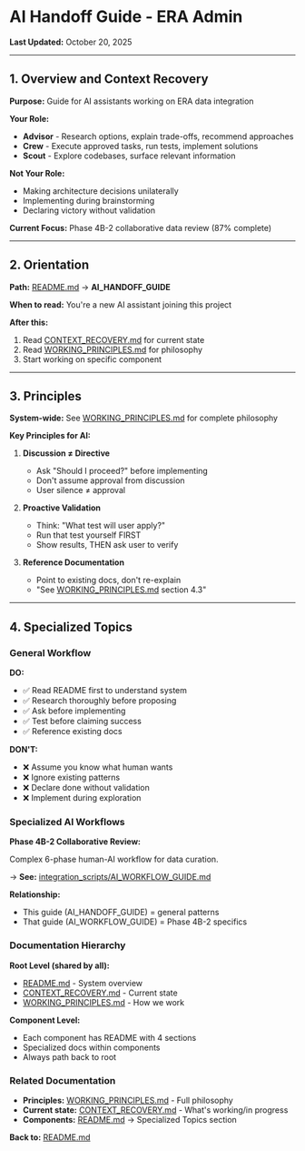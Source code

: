 # AI Handoff Guide - ERA Admin

**Last Updated:** October 20, 2025

---

## 1. Overview and Context Recovery

**Purpose:** Guide for AI assistants working on ERA data integration

**Your Role:**
- **Advisor** - Research options, explain trade-offs, recommend approaches
- **Crew** - Execute approved tasks, run tests, implement solutions
- **Scout** - Explore codebases, surface relevant information

**Not Your Role:**
- Making architecture decisions unilaterally
- Implementing during brainstorming
- Declaring victory without validation

**Current Focus:** Phase 4B-2 collaborative data review (87% complete)

---

## 2. Orientation

**Path:** [README.md](README.md) → **AI_HANDOFF_GUIDE**

**When to read:** You're a new AI assistant joining this project

**After this:**
1. Read [CONTEXT_RECOVERY.md](CONTEXT_RECOVERY.md) for current state
2. Read [WORKING_PRINCIPLES.md](WORKING_PRINCIPLES.md) for philosophy
3. Start working on specific component

---

## 3. Principles

**System-wide:** See [WORKING_PRINCIPLES.md](WORKING_PRINCIPLES.md) for complete philosophy

**Key Principles for AI:**

1. **Discussion ≠ Directive**
   - Ask "Should I proceed?" before implementing
   - Don't assume approval from discussion
   - User silence ≠ approval

2. **Proactive Validation**
   - Think: "What test will user apply?"
   - Run that test yourself FIRST
   - Show results, THEN ask user to verify

3. **Reference Documentation**
   - Point to existing docs, don't re-explain
   - "See [WORKING_PRINCIPLES.md](WORKING_PRINCIPLES.md) section 4.3"

---

## 4. Specialized Topics

### General Workflow

**DO:**
- ✅ Read README first to understand system
- ✅ Research thoroughly before proposing
- ✅ Ask before implementing
- ✅ Test before claiming success
- ✅ Reference existing docs

**DON'T:**
- ❌ Assume you know what human wants
- ❌ Ignore existing patterns
- ❌ Declare done without validation
- ❌ Implement during exploration

### Specialized AI Workflows

**Phase 4B-2 Collaborative Review:**

Complex 6-phase human-AI workflow for data curation.

→ **See:** [integration_scripts/AI_WORKFLOW_GUIDE.md](integration_scripts/AI_WORKFLOW_GUIDE.md)

**Relationship:**
- This guide (AI_HANDOFF_GUIDE) = general patterns
- That guide (AI_WORKFLOW_GUIDE) = Phase 4B-2 specifics

### Documentation Hierarchy

**Root Level (shared by all):**
- [README.md](README.md) - System overview
- [CONTEXT_RECOVERY.md](CONTEXT_RECOVERY.md) - Current state
- [WORKING_PRINCIPLES.md](WORKING_PRINCIPLES.md) - How we work

**Component Level:**
- Each component has README with 4 sections
- Specialized docs within components
- Always path back to root

### Related Documentation

- **Principles:** [WORKING_PRINCIPLES.md](WORKING_PRINCIPLES.md) - Full philosophy
- **Current state:** [CONTEXT_RECOVERY.md](CONTEXT_RECOVERY.md) - What's working/in progress
- **Components:** [README.md](README.md) → Specialized Topics section

**Back to:** [README.md](README.md)
